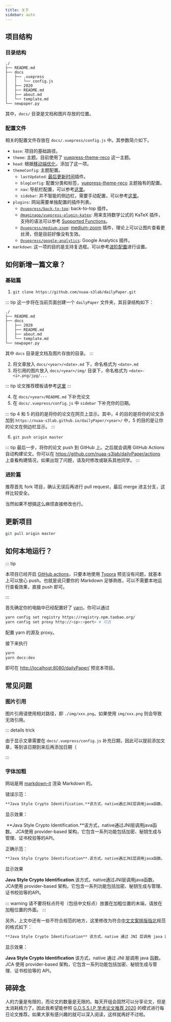 ```yaml
---
title: 关于
sidebar: auto
---
```


## 项目结构

### 目录结构

```
./
├── README.md
├── docs
│   ├── .vuepress
│   │   └── config.js
│   ├── 2020
│   ├── README.md
│   ├── about.md
│   └── template.md
└── newpaper.py
```

其中，`docs/` 目录是文档和图片存放的位置。

### 配置文件

相关的配置文件存放在 `docs/.vuepress/config.js` 中。其参数简介如下。

- `base`: 项目的基础路径。
- `theme`: 主题。目前使用了 [vuepress-theme-reco](https://vuepress-theme-reco.recoluan.com/) 这一主题。
- `head`: 根据[移动端优化](https://vuepress-theme-reco.recoluan.com/views/1.x/configJs.html#%E7%A7%BB%E5%8A%A8%E7%AB%AF%E4%BC%98%E5%8C%96)，添加了这一项。
- `themeConfig`: 主题配置。
  - `lastUpdated`: [最后更新时间](https://vuepress.vuejs.org/zh/theme/default-theme-config.html#%E6%9C%80%E5%90%8E%E6%9B%B4%E6%96%B0%E6%97%B6%E9%97%B4)插件。
  - `blogConfig`: 配置分类和标签，[vuepress-theme-reco](https://vuepress-theme-reco.recoluan.com/views/1.x/blog.html) 主题独有的配置。
  - `nav`: 导航栏配置，可以参考[这里](https://vuepress.vuejs.org/zh/theme/default-theme-config.html#%E5%AF%BC%E8%88%AA%E6%A0%8F)。
  - `sidebar`: 并不智能的侧边栏，需要手动配置，可以参考[这里](https://vuepress.vuejs.org/zh/theme/default-theme-config.html#%E4%BE%A7%E8%BE%B9%E6%A0%8F)。
- `plugins`: 网站需要单独配置的插件列表。
  - [`@vuepress/back-to-top`](https://vuepress.vuejs.org/zh/plugin/official/plugin-back-to-top.html): back-to-top 插件。
  - [`@maginapp/vuepress-plugin-katex`](https://github.com/maginapp/vuepress-plugin-katex): 用来支持数学公式的 KaTeX 插件，支持的语法可以参考 [Supported Functions](https://katex.org/docs/supported.html)。
  - [`@vuepress/medium-zoom`](https://vuepress.vuejs.org/zh/plugin/official/plugin-medium-zoom.html): [medium-zoom](https://github.com/francoischalifour/medium-zoom) 插件，理论上可以让图片查看更丝滑，但是目前好像没有生效。
  - [`@vuepress/google-analytics`](https://vuepress.vuejs.org/zh/plugin/official/plugin-google-analytics.html): Google Analytics 插件。
- `markdown`: 这一项的目的是支持复选框。可以参考[进阶配置](https://vuepress.vuejs.org/zh/guide/markdown.html#%E8%BF%9B%E9%98%B6%E9%85%8D%E7%BD%AE)进行设置。

## 如何新增一篇文章？

### 基础篇

1. `git clone https://github.com/nuaa-s3lab/dailyPaper.git`

::: tip
这一步将在当前页面创建一个 `dailyPaper` 文件夹，其目录结构如下：

```
./
├── README.md
├── docs
│   ├── 2020
│   ├── README.md
│   ├── about.md
│   └── template.md
└── newpaper.py
```

其中 `docs` 目录是文档及图片存放的目录。
:::

2. 将文章放入 `docs/<year>/<date>.md` 下，命名格式为 `<date>.md`
3. 将引用的图片放入 `docs/<year>/img/` 目录下，命名格式为 `<date>-<i>.png/jpg/...`

::: tip
论文推荐模板请参考[这里](./template.md)
:::

4. 在 `docs/<year>/README.md` 下补充论文
5. 在 `docs/.vuepress/config.js` 中 `sidebar` 下补充你的日期。

::: tip
4 和 5 的目的是将你的论文在网页上显示。其中，4 的目的是将你的论文添加到 `https://nuaa-s3lab.github.io/dailyPaper/<year>/` 中，5 的目的是让你的论文在侧边栏显示。
:::

6. `git push origin master`

::: tip
最后一步，将你的论文 push 到 GitHub 上。之后就会调用 GitHub Actions 自动构建论文。你可以在 <https://github.com/nuaa-s3lab/dailyPaper/actions> 上查看构建情况，如果出现了问题，请及时修改或联系其他同学。
:::

### 进阶篇

推荐首先 fork 项目，确认无误后再进行 pull request，最后 merge 进主分支，这样比较安全。

当然如果不想搞这么麻烦直接修改也行。

## 更新项目

``` bash
git pull origin master
```

## 如何本地运行？

::: tip

本项目已经开启 [GitHub actions](https://github.com/features/actions)，只要本地使用 [Typora](https://typora.io/) 预览没有问题，就基本上可以放心 push。也就是说只要你的 Markdown 足够熟练，可以不需要本地运行查看效果，直接 push 即可。

:::

首先确定你的电脑中已经配置好了 [yarn](https://yarnpkg.com/)，你可以通过

``` bash
yarn config set registry https://registry.npm.taobao.org/
yarn config set proxy http://<ip>:<port> # 可选
```

配置 yarn 的源及 proxy。

接下来执行

```bash
yarn
yarn docs:dev
```

即可在 <http://localhost:8080/dailyPaper/> 预览本项目。

## 常见问题

### 图片引用

图片引用请使用相对路径，即 `./img/xxx.png`。如果使用 `img/xxx.png` 则会导致无效引用。

::: details trick

由于显示文章需要在 `docs/.vuepress/config.js` 补充日期，因此可以提前添加文章，等到该日期到来后再添加日期（

:::

### 字体加粗

网站是用 [markdown-it](https://www.npmjs.com/package/markdown-it) 渲染 Markdown 的。

错误示范：

``` md
​**Java Style Crypto Identification.**该方式，native通过JNI层调用java函数。 JCA使用 provider-based 架构，它包含一系列功能包括加密、秘钥生成与管理、证书校验等的API。
```

显示效果：

​ **Java Style Crypto Identification.**该方式，native通过JNI层调用java函数。 JCA使用 provider-based 架构，它包含一系列功能包括加密、秘钥生成与管理、证书校验等的API。

正确示范：

``` md
​**Java Style Crypto Identification**.该方式，native通过JNI层调用java函数。 JCA使用 provider-based 架构，它包含一系列功能包括加密、秘钥生成与管理、证书校验等的API。
```

显示效果

​**Java Style Crypto Identification**.该方式，native通过JNI层调用java函数。 JCA使用 provider-based 架构，它包含一系列功能包括加密、秘钥生成与管理、证书校验等的API。

::: warning
请不要将标点符号（包括中文标点）放置在加粗位置的末端，请放在加粗位置的外面。
:::

另外，上文中还有一些不符合规范的地方，这里修改为符合[中文文案排版指北](https://github.com/mzlogin/chinese-copywriting-guidelines)规范的格式如下：

``` md
​**Java Style Crypto Identification** 该方式，native 通过 JNI 层调用 java 函数。JCA 使用 provider-based 架构，它包含一系列功能包括加密、秘钥生成与管理、证书校验等的 API。
```

显示效果：

​**Java Style Crypto Identification** 该方式，native 通过 JNI 层调用 java 函数。JCA 使用 provider-based 架构，它包含一系列功能包括加密、秘钥生成与管理、证书校验等的 API。

## 碎碎念

人的力量是有限的，而论文的数量是无限的。每天开组会固然可以分享论文，但是太消耗精力了。因此我希望能参照 [G.O.S.S.I.P 学术论文推荐 2020](https://github.com/GoSSIP-SJTU/dailyPaper) 的模式进行每日论文推荐。如果大家有感兴趣的就可以深入阅读，这样就再好不过啦。
